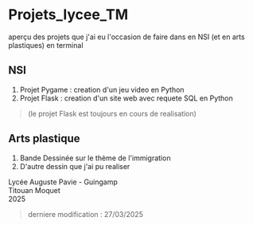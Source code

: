 # Projets_lycee_TM
aperçu des projets que j'ai eu l'occasion de faire dans en NSI (et en arts plastiques) en terminal 
## NSI
1. Projet Pygame : creation d'un jeu video en Python
2. Projet Flask : creation d'un site web avec requete SQL en Python

> (le projet Flask est toujours en cours de realisation)

## Arts plastique 
1. Bande Dessinée sur le thème de l'immigration
2. D'autre dessin que j'ai pu realiser

Lycée Auguste Pavie - Guingamp \
Titouan Moquet \
2025

> derniere modification : 27/03/2025
